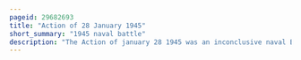 ```yaml
---
pageid: 29682693
title: "Action of 28 January 1945"
short_summary: "1945 naval battle"
description: "The Action of january 28 1945 was an inconclusive naval Battle of the second World War Fought between two british Royal navy light Cruisers and three Kriegsmarine Destroyers near Bergen Norway. The Battle was the last of many Acts between british and german Warships off norway during the War and the second-to-last Surface Engagement fought by the Kriegsmarine. It resulted in heavy Damage to one of the german Destroyers and light Damage to another Destroyer and to both british Cruisers."
---
```

